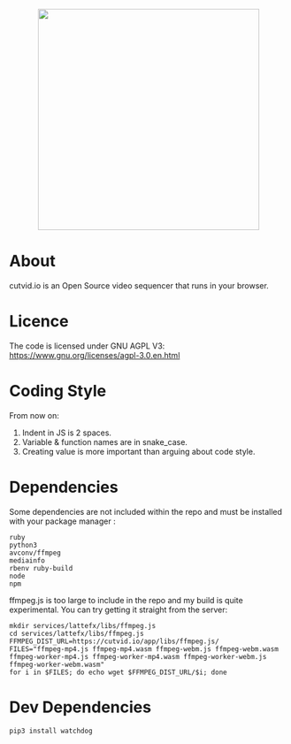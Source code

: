 <p align="center">
    <img width="400px" src="https://cutvid.io/images/logo.svg"/>
</p>

# About

cutvid.io is an Open Source video sequencer that runs in your browser.

# Licence

The code is licensed under GNU AGPL V3: https://www.gnu.org/licenses/agpl-3.0.en.html

# Coding Style

From now on:

1. Indent in JS is 2 spaces.
2. Variable & function names are in snake_case.
3. Creating value is more important than arguing about code style.

# Dependencies

Some dependencies are not included within the repo and must be installed with your package manager :

    ruby
    python3
    avconv/ffmpeg
    mediainfo
    rbenv ruby-build
    node
    npm

ffmpeg.js is too large to include in the repo and my build is quite experimental. You can try getting it straight from the server:

    mkdir services/lattefx/libs/ffmpeg.js
    cd services/lattefx/libs/ffmpeg.js
    FFMPEG_DIST_URL=https://cutvid.io/app/libs/ffmpeg.js/
    FILES="ffmpeg-mp4.js ffmpeg-mp4.wasm ffmpeg-webm.js ffmpeg-webm.wasm ffmpeg-worker-mp4.js ffmpeg-worker-mp4.wasm ffmpeg-worker-webm.js ffmpeg-worker-webm.wasm"
    for i in $FILES; do echo wget $FFMPEG_DIST_URL/$i; done
   
# Dev Dependencies

```
pip3 install watchdog
```

